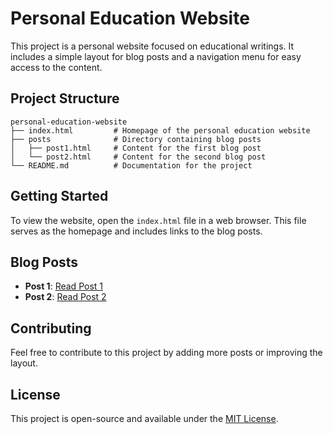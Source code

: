 # Personal Education Website

This project is a personal website focused on educational writings. It includes a simple layout for blog posts and a navigation menu for easy access to the content.

## Project Structure

```
personal-education-website
├── index.html         # Homepage of the personal education website
├── posts              # Directory containing blog posts
│   ├── post1.html     # Content for the first blog post
│   └── post2.html     # Content for the second blog post
└── README.md          # Documentation for the project
```

## Getting Started

To view the website, open the `index.html` file in a web browser. This file serves as the homepage and includes links to the blog posts.

## Blog Posts

- **Post 1**: [Read Post 1](posts/post1.html)
- **Post 2**: [Read Post 2](posts/post2.html)

## Contributing

Feel free to contribute to this project by adding more posts or improving the layout. 

## License

This project is open-source and available under the [MIT License](LICENSE).